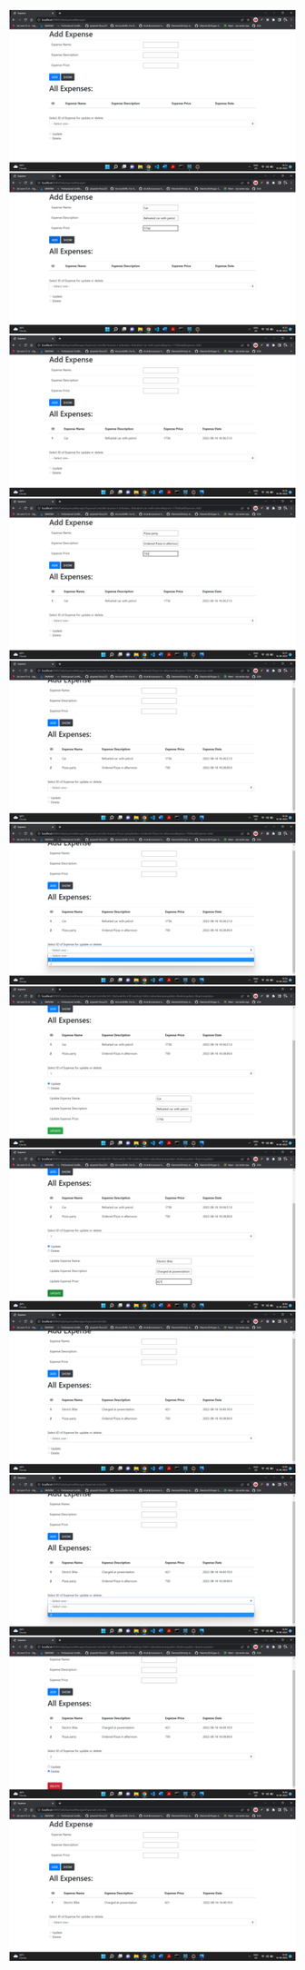 ![1](ss/ss%20(1).png)
![1](ss/ss%20(2).png)
![1](ss/ss%20(3).png)
![1](ss/ss%20(4).png)
![1](ss/ss%20(5).png)
![1](ss/ss%20(6).png)
![1](ss/ss%20(7).png)
![1](ss/ss%20(8).png)
![1](ss/ss%20(9).png)
![1](ss/ss%20(10).png)
![1](ss/ss%20(11).png)
![1](ss/ss%20(12).png)
